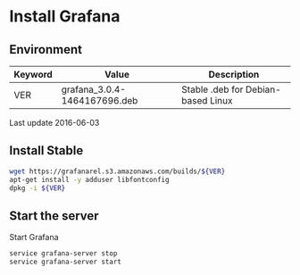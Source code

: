 # Install Grafana

## Environment

Keyword     | Value             | Description
----        | ----              | ----
VER         | grafana_3.0.4-1464167696.deb  | Stable .deb for Debian-based Linux

Last update 2016-06-03


## Install Stable

~~~bash
wget https://grafanarel.s3.amazonaws.com/builds/${VER}
apt-get install -y adduser libfontconfig
dpkg -i ${VER}
~~~

## Start the server

Start Grafana

~~~bash
service grafana-server stop
service grafana-server start
~~~

